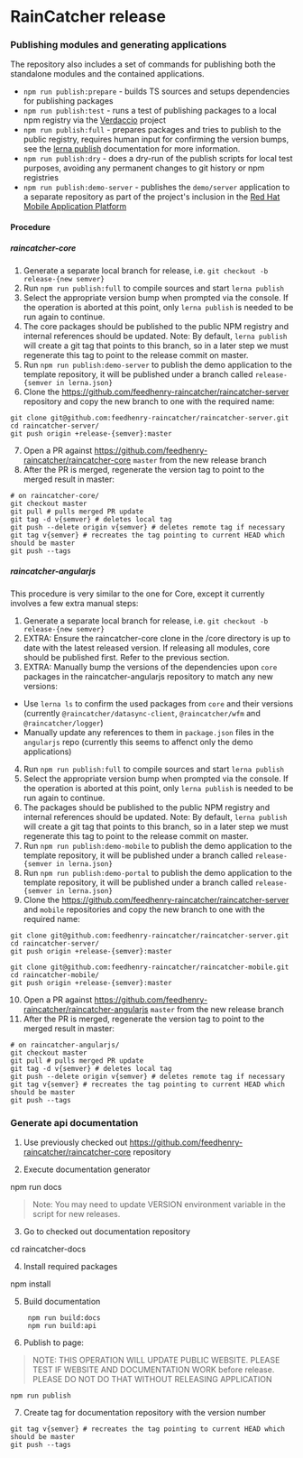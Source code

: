 
# RainCatcher release

### Publishing modules and generating applications

The repository also includes a set of commands for publishing both the standalone modules and the contained applications.

- `npm run publish:prepare` - builds TS sources and setups dependencies for publishing packages
- `npm run publish:test` - runs a test of publishing packages to a local npm registry via the [Verdaccio](https://github.com/verdaccio/verdaccio) project
- `npm run publish:full` - prepares packages and tries to publish to the public registry, requires human input for confirming the version bumps, see the [lerna publish](https://github.com/lerna/lerna#publish) documentation for more information.
- `npm run publish:dry` - does a dry-run of the publish scripts for local test purposes, avoiding any permanent changes to git history or npm registries
- `npm run publish:demo-server` - publishes the `demo/server` application to a separate repository as part of the project's inclusion in the [Red Hat Mobile Application Platform](https://www.redhat.com/en/technologies/mobile/application-platform)

#### Procedure

##### raincatcher-core

1. Generate a separate local branch for release, i.e. `git checkout -b release-{new semver}`
2. Run `npm run publish:full` to compile sources and start `lerna publish`
3. Select the appropriate version bump when prompted via the console. If the operation is aborted at this point, only `lerna publish` is needed to be run again to continue.
4. The core packages should be published to the public NPM registry and internal references should be updated. Note: By default, `lerna publish` will create a git tag that points to this branch, so in a later step we must regenerate this tag to point to the release commit on master.
5. Run `npm run publish:demo-server` to publish the demo application to the template repository, it will be published under a branch called `release-{semver in lerna.json}`
6. Clone the https://github.com/feedhenry-raincatcher/raincatcher-server repository and copy the new branch to one with the required name:

```
git clone git@github.com:feedhenry-raincatcher/raincatcher-server.git
cd raincatcher-server/
git push origin +release-{semver}:master
```

7. Open a PR against https://github.com/feedhenry-raincatcher/raincatcher-core `master` from the new release branch
8. After the PR is merged, regenerate the version tag to point to the merged result in master:

```
# on raincatcher-core/
git checkout master
git pull # pulls merged PR update
git tag -d v{semver} # deletes local tag
git push --delete origin v{semver} # deletes remote tag if necessary
git tag v{semver} # recreates the tag pointing to current HEAD which should be master
git push --tags
```

##### raincatcher-angularjs

This procedure is very similar to the one for Core, except it currently involves a few extra manual steps:

1. Generate a separate local branch for release, i.e. `git checkout -b release-{new semver}`
2. EXTRA: Ensure the raincatcher-core clone in the /core directory is up to date with the latest released version. If releasing all modules, core should be published first. Refer to the previous section.
3. EXTRA: Manually bump the versions of the dependencies upon `core` packages in the raincatcher-angularjs repository to match any new versions:

  - Use `lerna ls` to confirm the used packages from `core` and their versions (currently `@raincatcher/datasync-client`, `@raincatcher/wfm` and `@raincatcher/logger`)
  - Manually update any references to them in `package.json` files in the `angularjs` repo (currently this seems to affenct only the demo applications)

4. Run `npm run publish:full` to compile sources and start `lerna publish`
5. Select the appropriate version bump when prompted via the console. If the operation is aborted at this point, only `lerna publish` is needed to be run again to continue.
6. The packages should be published to the public NPM registry and internal references should be updated. Note: By default, `lerna publish` will create a git tag that points to this branch, so in a later step we must regenerate this tag to point to the release commit on master.
8. Run `npm run publish:demo-mobile` to publish the demo application to the template repository, it will be published under a branch called `release-{semver in lerna.json}`
7. Run `npm run publish:demo-portal` to publish the demo application to the template repository, it will be published under a branch called `release-{semver in lerna.json}`
9. Clone the https://github.com/feedhenry-raincatcher/raincatcher-server and `mobile` repositories and copy the new branch to one with the required name:

```
git clone git@github.com:feedhenry-raincatcher/raincatcher-server.git
cd raincatcher-server/
git push origin +release-{semver}:master

git clone git@github.com:feedhenry-raincatcher/raincatcher-mobile.git
cd raincatcher-mobile/
git push origin +release-{semver}:master
```

10. Open a PR against https://github.com/feedhenry-raincatcher/raincatcher-angularjs `master` from the new release branch
11. After the PR is merged, regenerate the version tag to point to the merged result in master:

```
# on raincatcher-angularjs/
git checkout master
git pull # pulls merged PR update
git tag -d v{semver} # deletes local tag
git push --delete origin v{semver} # deletes remote tag if necessary
git tag v{semver} # recreates the tag pointing to current HEAD which should be master
git push --tags
```

### Generate api documentation

1. Use previously checked out https://github.com/feedhenry-raincatcher/raincatcher-core repository

2. Execute documentation generator

  npm run docs

> Note: You may need to update VERSION environment variable in the script for new releases.

3. Go to checked out documentation repository

  cd raincatcher-docs

4. Install required packages

  npm install

5. Build documentation

        npm run build:docs
        npm run build:api

6. Publish to page:

> NOTE: THIS OPERATION WILL UPDATE PUBLIC WEBSITE.
PLEASE TEST IF WEBSITE AND DOCUMENTATION WORK before release.
PLEASE DO NOT DO THAT WITHOUT RELEASING APPLICATION

    npm run publish
    
7. Create tag for documentation repository with the version number

```
git tag v{semver} # recreates the tag pointing to current HEAD which should be master
git push --tags
```
